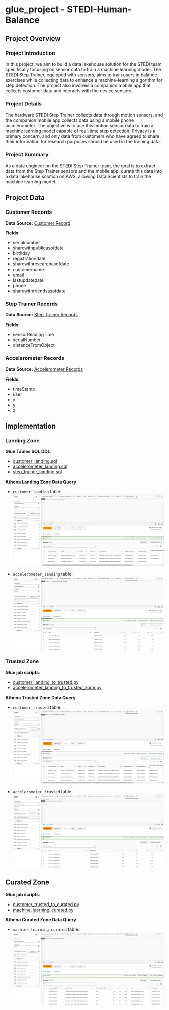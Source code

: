# glue_project - STEDI-Human-Balance

## Project Overview

### Project Introduction

In this project, we aim to build a data lakehouse solution for the STEDI team, specifically focusing on sensor data to train a machine learning model. The STEDI Step Trainer, equipped with sensors, aims to train users in balance exercises while collecting data to enhance a machine-learning algorithm for step detection. The project also involves a companion mobile app that collects customer data and interacts with the device sensors.

### Project Details

The hardware STEDI Step Trainer collects data through motion sensors, and the companion mobile app collects data using a mobile phone accelerometer. The objective is to use this motion sensor data to train a machine learning model capable of real-time step detection. Privacy is a primary concern, and only data from customers who have agreed to share their information for research purposes should be used in the training data.

### Project Summary

As a data engineer on the STEDI Step Trainer team, the goal is to extract data from the Step Trainer sensors and the mobile app, curate this data into a data lakehouse solution on AWS, allowing Data Scientists to train the machine learning model.

## Project Data

### Customer Records

**Data Source:** [Customer Record](https://github.com/HiteshBhagwani/glue_project/tree/d4eee3c9d953a28a8151743e2f06291f04e7b3b4/Data/customer/landing)

**Fields:**

-   serialnumber
-   sharewithpublicasofdate
-   birthday
-   registrationdate
-   sharewithresearchasofdate
-   customername
-   email
-   lastupdatedate
-   phone
-   sharewithfriendsasofdate

### Step Trainer Records

**Data Source:** [Step Trainer Records](https://github.com/HiteshBhagwani/glue_project/tree/d4eee3c9d953a28a8151743e2f06291f04e7b3b4/Data/step_trainer/landing)

**Fields:**

-   sensorReadingTime
-   serialNumber
-   distanceFromObject

### Accelerometer Records

**Data Source:** [Accelerometer Records](https://github.com/HiteshBhagwani/glue_project/tree/d4eee3c9d953a28a8151743e2f06291f04e7b3b4/Data/accelerometer/landing)

**Fields:**

-   timeStamp
-   user
-   x
-   y
-   z

## Implementation

### Landing Zone

**Glue Tables SQL DDL**:

 -   [customer_landing.sql](https://github.com/HiteshBhagwani/glue_project/blob/d4eee3c9d953a28a8151743e2f06291f04e7b3b4/scripts/customer_landing.sql)
 -   [accelerometer_landing.sql](https://github.com/HiteshBhagwani/glue_project/blob/d4eee3c9d953a28a8151743e2f06291f04e7b3b4/scripts/accelerometer_landing.sql)
 -  [step_trainer_landing.sql](https://github.com/HiteshBhagwani/glue_project/blob/d4eee3c9d953a28a8151743e2f06291f04e7b3b4/scripts/step_trainer_landing.sql)

**Athena Landing Zone Data Query**

 - `customer_landing` table:
![customer_landing](https://github.com/HiteshBhagwani/glue_project/blob/d4eee3c9d953a28a8151743e2f06291f04e7b3b4/images/customer_landing.jpg)

 - `accelerometer_landing` table:
![accelerometer_landing](https://github.com/HiteshBhagwani/glue_project/blob/d4eee3c9d953a28a8151743e2f06291f04e7b3b4/images/accelerometer_landing.jpg)

### Trusted Zone

**Glue job scripts**:

-   [customer_landing_to_trusted.py](https://github.com/HiteshBhagwani/glue_project/blob/d4eee3c9d953a28a8151743e2f06291f04e7b3b4/scripts/customer_landing_to_trusted.py)
-   [accelerometer_landing_to_trusted_zone.py](https://github.com/HiteshBhagwani/glue_project/blob/d4eee3c9d953a28a8151743e2f06291f04e7b3b4/scripts/accelerometer_landing_to_trusted.py)

**Athena Trusted Zone Data Query**
 - `customer_trusted` table:
![customer_trusted](https://github.com/HiteshBhagwani/glue_project/blob/d4eee3c9d953a28a8151743e2f06291f04e7b3b4/images/customer_trusted.jpg)

 - `accelerometer_trusted` table:
![accelerometer_trusted](https://github.com/HiteshBhagwani/glue_project/blob/d4eee3c9d953a28a8151743e2f06291f04e7b3b4/images/accelerometer_trusted.jpg)

## Curated Zone

**Glue job scripts**:
- [customer_trusted_to_curated.py](https://github.com/HiteshBhagwani/glue_project/blob/d4eee3c9d953a28a8151743e2f06291f04e7b3b4/scripts/customer_trusted_to_curated.py)
- [machine_learning_curated.py](https://github.com/HiteshBhagwani/glue_project/blob/d4eee3c9d953a28a8151743e2f06291f04e7b3b4/scripts/machine_learning_curated.py)

**Athena Curated Zone Data Query**
- `machine_learning_curated` table:
![machine_learning_curated](https://github.com/HiteshBhagwani/glue_project/blob/d4eee3c9d953a28a8151743e2f06291f04e7b3b4/images/machine_learning_curated.jpg)
